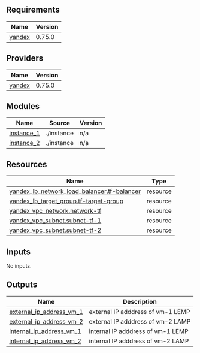 ## Requirements

| Name | Version |
|------|---------|
| <a name="requirement_yandex"></a> [yandex](#requirement\_yandex) | 0.75.0 |

## Providers

| Name | Version |
|------|---------|
| <a name="provider_yandex"></a> [yandex](#provider\_yandex) | 0.75.0 |

## Modules

| Name | Source | Version |
|------|--------|---------|
| <a name="module_instance_1"></a> [instance\_1](#module\_instance\_1) | ./instance | n/a |
| <a name="module_instance_2"></a> [instance\_2](#module\_instance\_2) | ./instance | n/a |

## Resources

| Name | Type |
|------|------|
| [yandex_lb_network_load_balancer.tf-balancer](https://registry.terraform.io/providers/yandex-cloud/yandex/0.75.0/docs/resources/lb_network_load_balancer) | resource |
| [yandex_lb_target_group.tf-target-group](https://registry.terraform.io/providers/yandex-cloud/yandex/0.75.0/docs/resources/lb_target_group) | resource |
| [yandex_vpc_network.network-tf](https://registry.terraform.io/providers/yandex-cloud/yandex/0.75.0/docs/resources/vpc_network) | resource |
| [yandex_vpc_subnet.subnet-tf-1](https://registry.terraform.io/providers/yandex-cloud/yandex/0.75.0/docs/resources/vpc_subnet) | resource |
| [yandex_vpc_subnet.subnet-tf-2](https://registry.terraform.io/providers/yandex-cloud/yandex/0.75.0/docs/resources/vpc_subnet) | resource |

## Inputs

No inputs.

## Outputs

| Name | Description |
|------|-------------|
| <a name="output_external_ip_address_vm_1"></a> [external\_ip\_address\_vm\_1](#output\_external\_ip\_address\_vm\_1) | external IP adddress of vm-1 LEMP |
| <a name="output_external_ip_address_vm_2"></a> [external\_ip\_address\_vm\_2](#output\_external\_ip\_address\_vm\_2) | external IP adddress of vm-2 LAMP |
| <a name="output_internal_ip_address_vm_1"></a> [internal\_ip\_address\_vm\_1](#output\_internal\_ip\_address\_vm\_1) | internal IP adddress of vm-1 LEMP |
| <a name="output_internal_ip_address_vm_2"></a> [internal\_ip\_address\_vm\_2](#output\_internal\_ip\_address\_vm\_2) | internal IP adddress of vm-2 LAMP |
